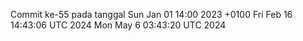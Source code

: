 Commit ke-55 pada tanggal Sun Jan 01 14:00 2023 +0100
Fri Feb 16 14:43:06 UTC 2024
Mon May  6 03:43:20 UTC 2024
